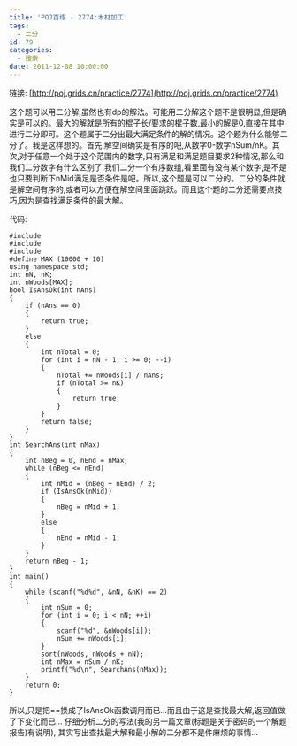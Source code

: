 ```yaml
---
title: 'POJ百练 - 2774:木材加工'
tags:
  - 二分
id: 79
categories:
  - 搜索
date: 2011-12-08 10:00:00
---
```


链接: [http://poj.grids.cn/practice/2774](http://poj.grids.cn/practice/2774)

这个题可以用二分解,虽然也有dp的解法。可能用二分解这个题不是很明显,但是确实是可以的。最大的解就是所有的棍子长/要求的棍子数,最小的解是0,直接在其中进行二分即可。这个题属于二分出最大满足条件的解的情况。这个题为什么能够二分了。我是这样想的。首先,解空间确实是有序的吧,从数字0-数字nSum/nK。其次,对于任意一个处于这个范围内的数字,只有满足和满足题目要求2种情况,那么和我们二分数字有什么区别了,我们二分一个有序数组,看里面有没有某个数字,是不是也只要判断下nMid满足是否条件是吧。所以,这个题是可以二分的。二分的条件就是解空间有序的,或者可以方便在解空间里面跳跃。而且这个题的二分还需要点技巧,因为是查找满足条件的最大解。

代码:
``` stylus
#include 
#include 
#include 
#define MAX (10000 + 10)
using namespace std;
int nN, nK;
int nWoods[MAX];
bool IsAnsOk(int nAns)
{
    if (nAns == 0)
    {
        return true;
    }
    else
    {
        int nTotal = 0;
        for (int i = nN - 1; i >= 0; --i)
        {
            nTotal += nWoods[i] / nAns;
            if (nTotal >= nK)
            {
                return true;
            }
        }
        return false;
    }
}
int SearchAns(int nMax)
{
    int nBeg = 0, nEnd = nMax;
    while (nBeg <= nEnd)
    {
        int nMid = (nBeg + nEnd) / 2;
        if (IsAnsOk(nMid))
        {
            nBeg = nMid + 1;
        }
        else
        {
            nEnd = nMid - 1;
        }
    }
    return nBeg - 1;
}
int main()
{
    while (scanf("%d%d", &nN, &nK) == 2)
    {
        int nSum = 0;
        for (int i = 0; i < nN; ++i)
        {
            scanf("%d", &nWoods[i]);
            nSum += nWoods[i];
        }
        sort(nWoods, nWoods + nN);
        int nMax = nSum / nK;
        printf("%d\n", SearchAns(nMax));
    }
    return 0;
}
```
所以,只是把==换成了IsAnsOk函数调用而已...而且由于这是查找最大解,返回值做了下变化而已...
仔细分析二分的写法(我的另一篇文章(标题是关于密码的一个解题报告)有说明),
其实写出查找最大解和最小解的二分都不是件麻烦的事情...